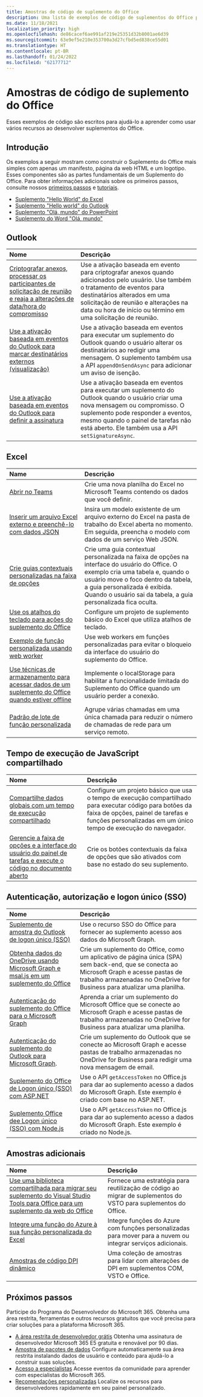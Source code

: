 ```yaml
---
title: Amostras de código de suplemento do Office
description: Uma lista de exemplos de código de suplementos do Office para ajudá-lo a aprender e criar seus próprios suplementos.
ms.date: 11/18/2021
localization_priority: high
ms.openlocfilehash: de86cacef6ae991af219e25351d32b8001ae6d39
ms.sourcegitcommit: 63e9ef5e210e353700a3d27cfbd5ed838ce55d01
ms.translationtype: HT
ms.contentlocale: pt-BR
ms.lasthandoff: 01/24/2022
ms.locfileid: "62177712"
---
```

# <a name="office-add-in-code-samples"></a>Amostras de código de suplemento do Office

Esses exemplos de código são escritos para ajudá-lo a aprender como usar vários recursos ao desenvolver suplementos do Office.

## <a name="getting-started"></a>Introdução

Os exemplos a seguir mostram como construir o Suplemento do Office mais simples com apenas um manifesto, página da web HTML e um logotipo. Esses componentes são as partes fundamentais de um Suplemento do Office. Para obter informações adicionais sobre os primeiros passos, consulte nossos [primeiros passos](../quickstarts/excel-quickstart-jquery.md) e [tutoriais](/search/?terms=tutorial&scope=Office%20Add-ins).

* [Suplemento "Hello World" do Excel](https://github.com/OfficeDev/Office-Add-in-samples/tree/main/Samples/hello-world/excel-hello-world)
* [Suplemento "Hello world" do Outlook](https://github.com/OfficeDev/Office-Add-in-samples/tree/main/Samples/hello-world/outlook-hello-world)
* [Suplemento "Olá, mundo" do PowerPoint](https://github.com/OfficeDev/Office-Add-in-samples/tree/main/Samples/hello-world/powerpoint-hello-world)
* [Suplemento do Word "Olá, mundo"](https://github.com/OfficeDev/Office-Add-in-samples/tree/main/Samples/hello-world/word-hello-world)

## <a name="outlook"></a>Outlook

| Nome                | Descrição         |
|:--------------------|:--------------------|
| [Criptografar anexos, processar os participantes de solicitação de reunião e reaja a alterações de data/hora do compromisso](https://github.com/OfficeDev/PnP-OfficeAddins/tree/main/Samples/outlook-encrypt-attachments) | Use a ativação baseada em evento para criptografar anexos quando adicionados pelo usuário. Use também o tratamento de eventos para destinatários alterados em uma solicitação de reunião e alterações na data ou hora de início ou término em uma solicitação de reunião. |
| [Use a ativação baseada em eventos do Outlook para marcar destinatários externos (visualização)](https://github.com/OfficeDev/Office-Add-in-samples/tree/main/Samples/outlook-tag-external) | Use a ativação baseada em eventos para executar um suplemento do Outlook quando o usuário alterar os destinatários ao redigir uma mensagem. O suplemento também usa a API `appendOnSendAsync` para adicionar um aviso de isenção. |
| [Use a ativação baseada em eventos do Outlook para definir a assinatura](https://github.com/OfficeDev/Office-Add-in-samples/tree/main/Samples/outlook-set-signature) | Use a ativação baseada em eventos para executar um suplemento do Outlook quando o usuário criar uma nova mensagem ou compromisso. O suplemento pode responder a eventos, mesmo quando o painel de tarefas não está aberto. Ele também usa a API `setSignatureAsync`. |

## <a name="excel"></a>Excel

| Name                | Descrição         |
|:--------------------|:--------------------|
| [Abrir no Teams](/samples/officedev/pnp-officeaddins/office-excel-add-in-open-in-teams/) | Crie uma nova planilha do Excel no Microsoft Teams contendo os dados que você definir.|
| [Inserir um arquivo Excel externo e preenchê-lo com dados JSON](/samples/officedev/pnp-officeaddins/excel-add-in-insert-external-file/)  | Insira um modelo existente de um arquivo externo do Excel na pasta de trabalho do Excel aberta no momento. Em seguida, preencha o modelo com dados de um serviço Web JSON. |
| [Crie guias contextuais personalizadas na faixa de opções](/samples/officedev/pnp-officeaddins/office-add-in-contextual-tabs/) | Crie uma guia contextual personalizada na faixa de opções na interface do usuário do Office. O exemplo cria uma tabela e, quando o usuário move o foco dentro da tabela, a guia personalizada é exibida. Quando o usuário sai da tabela, a guia personalizada fica oculta. |
| [Use os atalhos do teclado para ações do suplemento do Office](/samples/officedev/pnp-officeaddins/office-add-in-keyboard-shortcuts) | Configure um projeto de suplemento básico do Excel que utiliza atalhos de teclado. |
| [Exemplo de função personalizada usando web worker](/samples/officedev/pnp-officeaddins/excel-custom-function-web-worker-pattern/) | Use web workers em funções personalizadas para evitar o bloqueio da interface do usuário do suplemento do Office. |
| [Use técnicas de armazenamento para acessar dados de um suplemento do Office quando estiver offline](/samples/officedev/pnp-officeaddins/use-storage-techniques-to-access-data-from-an-office-add-in-when-offline/) | Implemente o localStorage para habilitar a funcionalidade limitada do Suplemento do Office quando um usuário perder a conexão. |
| [Padrão de lote de função personalizada](/samples/officedev/pnp-officeaddins/excel-custom-function-batching-pattern/)| Agrupe várias chamadas em uma única chamada para reduzir o número de chamadas de rede para um serviço remoto.|

## <a name="shared-javascript-runtime"></a>Tempo de execução de JavaScript compartilhado

| Nome                | Descrição         |
|:--------------------|:--------------------|
[Compartilhe dados globais com um tempo de execução compartilhado](/samples/officedev/pnp-officeaddins/office-add-in-shared-runtime-global-data/) | Configure um projeto básico que usa o tempo de execução compartilhado para executar código para botões da faixa de opções, painel de tarefas e funções personalizadas em um único tempo de execução do navegador. |
| [Gerencie a faixa de opções e a interface do usuário do painel de tarefas e execute o código no documento aberto](/samples/officedev/pnp-officeaddins/office-add-in-ribbon-task-pane-ui/) | Crie os botões contextuais da faixa de opções que são ativados com base no estado do seu suplemento. |

## <a name="authentication-authorization-and-single-sign-on-sso"></a>Autenticação, autorização e logon único (SSO)

| Nome                | Descrição         |
|:--------------------|:--------------------|
| [Suplemento de amostra do Outlook de logon único (SSO)](/samples/officedev/pnp-officeaddins/outlook-add-in-sso-aspnet/) | Use o recurso SSO do Office para fornecer ao suplemento acesso aos dados do Microsoft Graph.|
| [Obtenha dados do OneDrive usando Microsoft Graph e msal.js em um suplemento do Office](/samples/officedev/pnp-officeaddins/office-add-in-auth-graph-react/) | Crie um suplemento do Office, como um aplicativo de página única (SPA) sem back-end, que se conecta ao Microsoft Graph e acesse pastas de trabalho armazenadas no OneDrive for Business para atualizar uma planilha.  |
| [Autenticação do suplemento do Office para o Microsoft Graph](/samples/officedev/pnp-officeaddins/office-add-in-auth-aspnet-graph/) | Aprenda a criar um suplemento do Microsoft Office que se conecte ao Microsoft Graph e acesse pastas de trabalho armazenadas no OneDrive for Business para atualizar uma planilha. |
| [Autenticação do suplemento do Outlook para Microsoft Graph](https://github.com/OfficeDev/Office-Add-in-samples/tree/main/Samples/auth/Outlook-Add-in-Microsoft-Graph-ASPNET). | Crie um suplemento do Outlook que se conecte ao Microsoft Graph e acesse pastas de trabalho armazenadas no OneDrive for Business para redigir uma nova mensagem de email. |
| [Suplemento do Office de Logon único (SSO) com ASP.NET](/samples/officedev/pnp-officeaddins/office-add-in-sso-aspnet/) | Use o API `getAccessToken` no Office.js para dar ao suplemento acesso a dados do Microsoft Graph. Este exemplo é criado com base no ASP.NET. |
| [Suplemento Office dee Logon único (SSO) com Node.js](https://github.com/OfficeDev/Office-Add-in-samples/tree/main/Samples/auth/Office-Add-in-NodeJS-SSO) | Use o API `getAccessToken` no Office.js para dar ao suplemento acesso a dados do Microsoft Graph. Este exemplo é criado no Node.js.|

## <a name="additional-samples"></a>Amostras adicionais

| Nome                | Descrição         |
|:--------------------|:--------------------|
|[Use uma biblioteca compartilhada para migrar seu suplemento do Visual Studio Tools para Office para um suplemento da web do Office](/samples/officedev/pnp-officeaddins/vsto-shared-library-excel/) |Fornece uma estratégia para reutilização de código ao migrar de suplementos do VSTO para suplementos do Office. |
| [Integre uma função do Azure à sua função personalizada do Excel](/samples/officedev/pnp-officeaddins/azure-function-with-excel-custom-function/) | Integre funções do Azure com funções personalizadas para mover para a nuvem ou integrar serviços adicionais. |
|[Amostras de código DPI dinâmico](/samples/officedev/pnp-officeaddins/dynamic-dpi-code-samples/) |Uma coleção de amostras para lidar com alterações de DPI em suplementos COM, VSTO e Office. |

## <a name="next-steps"></a>Próximos passos

Participe do Programa do Desenvolvedor do Microsoft 365. Obtenha uma área restrita, ferramentas e outros recursos gratuitos que você precisa para criar soluções para a plataforma Microsoft 365.

- [A área restrita de desenvolvedor grátis](https://developer.microsoft.com/microsoft-365/dev-program#Subscription) Obtenha uma assinatura de desenvolvedor Microsoft 365 E5 gratuita e renovável por 90 dias.
- [Amostra de pacotes de dados](https://developer.microsoft.com/microsoft-365/dev-program#Sample) Configure automaticamente sua área restrita instalando dados de usuário e conteúdo para ajudá-lo a construir suas soluções.
- [Acesso a especialistas](https://developer.microsoft.com/microsoft-365/dev-program#Experts) Acesse eventos da comunidade para aprender com especialistas do Microsoft 365.
- [Recomendações personalizadas](https://developer.microsoft.com/microsoft-365/dev-program#Recommendations) Localize os recursos para desenvolvedores rapidamente em seu painel personalizado.
